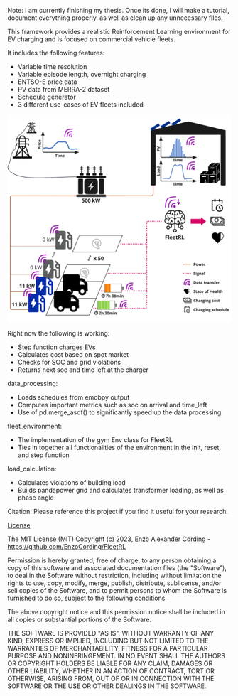 Note: I am currently finishing my thesis. Once its done, I will make a tutorial, document everything properly, as well as clean up any unnecessary files.

This framework provides a realistic Reinforcement Learning
environment for EV charging and is focused on commercial vehicle
fleets.

It includes the following features:
- Variable time resolution
- Variable episode length, overnight charging
- ENTSO-E price data
- PV data from MERRA-2 dataset
- Schedule generator
- 3 different use-cases of EV fleets included

<img width="600" src="https://github.com/EnzoCording/FleetRL/blob/master/Thesis%20-%20MDP%20graphical.jpg">

Right now the following is working:
- Step function charges EVs
- Calculates cost based on spot market
- Checks for SOC and grid violations
- Returns next soc and time left at the charger

data_processing:
- Loads schedules from emobpy output
- Computes important metrics such as soc on arrival and time_left
- Use of pd.merge_asof() to significantly speed up the data processing

fleet_environment:
- The implementation of the gym Env class for FleetRL
- Ties in together all functionalities of the environment in the init, reset, and step function

load_calculation:
- Calculates violations of building load
- Builds pandapower grid and calculates transformer loading, as well as phase angle

Citation:
Please reference this project if you find it useful for your research.

[License](LICENSE)

The MIT License (MIT) Copyright (c) 2023, Enzo Alexander Cording - https://github.com/EnzoCording/FleetRL

Permission is hereby granted, free of charge, to any person obtaining a copy of this software and associated documentation files (the "Software"), to deal in the Software without restriction, including without limitation the rights to use, copy, modify, merge, publish, distribute, sublicense, and/or sell copies of the Software, and to permit persons to whom the Software is furnished to do so, subject to the following conditions:

The above copyright notice and this permission notice shall be included in all copies or substantial portions of the Software.

THE SOFTWARE IS PROVIDED "AS IS", WITHOUT WARRANTY OF ANY KIND, EXPRESS OR IMPLIED, INCLUDING BUT NOT LIMITED TO THE WARRANTIES OF MERCHANTABILITY, FITNESS FOR A PARTICULAR PURPOSE AND NONINFRINGEMENT. IN NO EVENT SHALL THE AUTHORS OR COPYRIGHT HOLDERS BE LIABLE FOR ANY CLAIM, DAMAGES OR OTHER LIABILITY, WHETHER IN AN ACTION OF CONTRACT, TORT OR OTHERWISE, ARISING FROM, OUT OF OR IN CONNECTION WITH THE SOFTWARE OR THE USE OR OTHER DEALINGS IN THE SOFTWARE.
